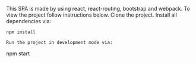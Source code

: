 This SPA is made by using react, react-routing, bootstrap and webpack.
To view the project follow instructions below.
Clone the project. Install all dependencies via:
```
npm install

Run the project in development mode via:
```
npm start